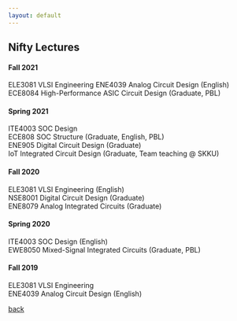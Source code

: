 ```yaml
---
layout: default
---
```


## Nifty Lectures

#### Fall 2021

ELE3081 VLSI Engineering 
ENE4039 Analog Circuit Design (English)
ECE8084 High-Performance ASIC Circuit Design (Graduate, PBL)

#### Spring 2021

ITE4003 SOC Design   
ECE808 SOC Structure (Graduate, English, PBL)  
ENE905 Digital Circuit Design (Graduate)   
IoT Integrated Circuit Design (Graduate, Team teaching @ SKKU)

#### Fall 2020

ELE3081 VLSI Engineering (English)   
NSE8001 Digital Circuit Design (Graduate)   
ENE8079 Analog Integrated Circuits (Graduate)

#### Spring 2020

ITE4003 SOC Design (English)   
EWE8050 Mixed-Signal Integrated Circuits (Graduate, PBL)

#### Fall 2019

ELE3081 VLSI Engineering  
ENE4039 Analog Circuit Design (English)

[back](./)

